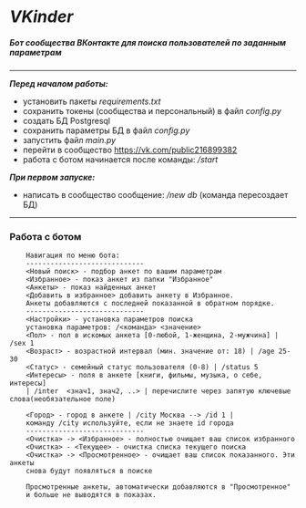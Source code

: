 # ***VKinder***
##### Бот сообщества ВКонтакте для поиска пользователей по заданным параметрам
***
***Перед началом работы:***

- установить пакеты _requirements.txt_
- сохранить токены (сообщества и персональный)  в файл _config.py_
- создать БД Postgresql 
- сохранить параметры БД в файл _config.py_
- запустить файл _main.py_
- перейти в сообщество https://vk.com/public216899382
- работа с ботом начинается после команды: _/start_

***При первом запуске:***
- написать в сообщество сообщение: _/new db_ (команда пересоздает БД)
***
### Работа с ботом 

        Навигация по меню бота:
        -----------------------------
        <Новый поиск> - подбор анкет по вашим параметрам
        <Избранное> - показ анкет из папки "Избранное"
        <Анкеты> - показ найденных анкет
        <Добавить в избранное> добавить анкету в Избранное. 
        Анкеты добавляются с последней показанной в обратном порядке.
        -----------------------------
        <Настройки> - установка параметров поиска
        установка параметров: /<команда> <значение>  
        <Пол> - пол в искомых анкета [0-любой, 1-женщина, 2-мужчина] | /sex 1
        <Возраст> - возрастной интервал (мин. значение от: 18) | /age 25-30
        <Статус> - семейный статус пользователя (0-8) | /status 5
        <Интересы> - поля в анкете [книги, фильмы, музыка, о себе, интересы]
        | /inter  <знач1, знач2, ..> | перечислите через запятую ключевые слова(необязательное поле)
        
        <Город> - город в анкете | /city Москва --> /id 1 | 
        команду /city используйте, если не знаете id города 
        -----------------------------
        <Очистка> -> <Избранное> - полностью очищает ваш список избранного
        <Очистка> - <Текущее> - очистка списка текущего поиска
        <Очистка> -> <Просмотренное> - очищает ваш список показанного. Эти анкеты 
        снова будут появляться в поиске
                
        Просмотренные анкеты, автоматически добавляются в "Просмотренное" 
        и больше не выводятся в показах.
